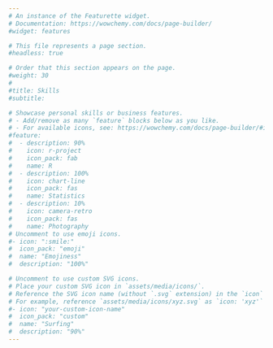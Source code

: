 ```yaml
---
# An instance of the Featurette widget.
# Documentation: https://wowchemy.com/docs/page-builder/
#widget: features

# This file represents a page section.
#headless: true

# Order that this section appears on the page.
#weight: 30
#
#title: Skills
#subtitle:

# Showcase personal skills or business features.
# - Add/remove as many `feature` blocks below as you like.
# - For available icons, see: https://wowchemy.com/docs/page-builder/#icons
#feature:
#  - description: 90%
#    icon: r-project
#    icon_pack: fab
#    name: R
#  - description: 100%
#    icon: chart-line
#    icon_pack: fas
#    name: Statistics
#  - description: 10%
#    icon: camera-retro
#    icon_pack: fas
#    name: Photography
# Uncomment to use emoji icons.
#- icon: ":smile:"
#  icon_pack: "emoji"
#  name: "Emojiness"
#  description: "100%"

# Uncomment to use custom SVG icons.
# Place your custom SVG icon in `assets/media/icons/`.
# Reference the SVG icon name (without `.svg` extension) in the `icon` field.
# For example, reference `assets/media/icons/xyz.svg` as `icon: 'xyz'`
#- icon: "your-custom-icon-name"
#  icon_pack: "custom"
#  name: "Surfing"
#  description: "90%"
---
```

